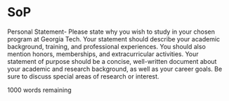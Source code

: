# SoP

Personal Statement- Please state why you wish to study in your chosen program at Georgia Tech. Your statement should describe your academic background, training, and professional experiences. You should also mention honors, memberships, and extracurricular activities. Your statement of purpose should be a concise, well-written document about your academic and research background, as well as your career goals. Be sure to discuss special areas of research or interest.

1000 words remaining
